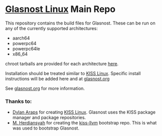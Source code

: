 # [Glasnost Linux](https://www.glasnost.org) Main Repo

This repository contains the build files for Glasnost. These can be run on any of the currently supported architectures:
 - aarch64
 - powerpc64
 - powerpc64le
 - x86_64
 
chroot tarballs are provided for each architecture [here](https://github.com/glasnostlinux/glasnost/releases).

Installation should be treated similar to [KISS Linux](https://k1ss.org/install). Specific install instructions will be added here and at [glasnost.org](https://www.glasnost.org)

See [glasnost.org](https://www.glasnost.org) for more information.

### Thanks to:
 - [Dylan Araps](https://github.com/dylanaraps) for creating [KISS Linux](https://k1ss.org). Glasnost uses the KISS package manager and package repositories.
 - [M. Herdiansyah](https://github.com/konimex) for creating the [kiss-llvm](https://github.com/konimex/kiss-llvm) bootstrap repo. This is what was used to bootstrap Glasnost.
